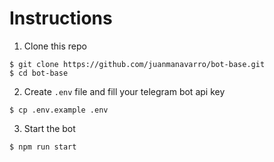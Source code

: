 # Instructions

1. Clone this repo

```
$ git clone https://github.com/juanmanavarro/bot-base.git
$ cd bot-base
```

2. Create `.env` file and fill your telegram bot api key

```
$ cp .env.example .env
```

3. Start the bot

```
$ npm run start
```
